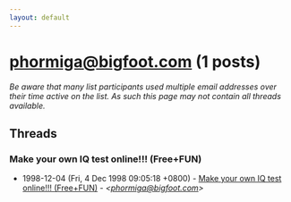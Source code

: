 ```yaml
---
layout: default
---
```


# <phormiga@bigfoot.com> (1 posts)

_Be aware that many list participants used multiple email addresses over their time active on the list. As such this page may not contain all threads available._

## Threads

### Make your own IQ test online!!! (Free+FUN)
+ 1998-12-04 (Fri, 4 Dec 1998 09:05:18 +0800) - [Make your own IQ test online!!! (Free+FUN)](/archive/1998/12/8b0767f25989d19016187c9783c6c2f3b0d6b26ac55a610b270336b740937002) - _\<phormiga@bigfoot.com\>_

